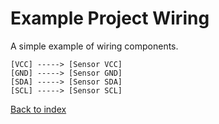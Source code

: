 # Example Project Wiring

A simple example of wiring components.

```
[VCC] -----> [Sensor VCC]
[GND] -----> [Sensor GND]
[SDA] -----> [Sensor SDA]
[SCL] -----> [Sensor SCL]
```

[Back to index](/hardware-guides)
